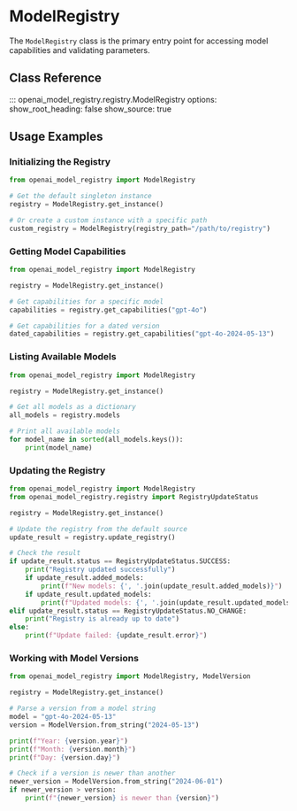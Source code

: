 # ModelRegistry

The `ModelRegistry` class is the primary entry point for accessing model capabilities and validating parameters.

## Class Reference

::: openai_model_registry.registry.ModelRegistry
    options:
      show_root_heading: false
      show_source: true

## Usage Examples

### Initializing the Registry

```python
from openai_model_registry import ModelRegistry

# Get the default singleton instance
registry = ModelRegistry.get_instance()

# Or create a custom instance with a specific path
custom_registry = ModelRegistry(registry_path="/path/to/registry")
```

### Getting Model Capabilities

```python
from openai_model_registry import ModelRegistry

registry = ModelRegistry.get_instance()

# Get capabilities for a specific model
capabilities = registry.get_capabilities("gpt-4o")

# Get capabilities for a dated version
dated_capabilities = registry.get_capabilities("gpt-4o-2024-05-13")
```

### Listing Available Models

```python
from openai_model_registry import ModelRegistry

registry = ModelRegistry.get_instance()

# Get all models as a dictionary
all_models = registry.models

# Print all available models
for model_name in sorted(all_models.keys()):
    print(model_name)
```

### Updating the Registry

```python
from openai_model_registry import ModelRegistry
from openai_model_registry.registry import RegistryUpdateStatus

registry = ModelRegistry.get_instance()

# Update the registry from the default source
update_result = registry.update_registry()

# Check the result
if update_result.status == RegistryUpdateStatus.SUCCESS:
    print("Registry updated successfully")
    if update_result.added_models:
        print(f"New models: {', '.join(update_result.added_models)}")
    if update_result.updated_models:
        print(f"Updated models: {', '.join(update_result.updated_models)}")
elif update_result.status == RegistryUpdateStatus.NO_CHANGE:
    print("Registry is already up to date")
else:
    print(f"Update failed: {update_result.error}")
```

### Working with Model Versions

```python
from openai_model_registry import ModelRegistry, ModelVersion

registry = ModelRegistry.get_instance()

# Parse a version from a model string
model = "gpt-4o-2024-05-13"
version = ModelVersion.from_string("2024-05-13")

print(f"Year: {version.year}")
print(f"Month: {version.month}")
print(f"Day: {version.day}")

# Check if a version is newer than another
newer_version = ModelVersion.from_string("2024-06-01")
if newer_version > version:
    print(f"{newer_version} is newer than {version}")
```
